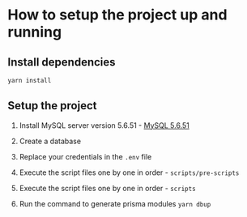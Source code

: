 # How to setup the project up and running

## Install dependencies

```bash
yarn install
```

## Setup the project

1. Install MySQL server version 5.6.51 - [MySQL 5.6.51]('https://downloads.mysql.com/archives/installer/')

2. Create a database
3. Replace your credentials in the `.env` file
4. Execute the script files one by one in order - `scripts/pre-scripts`
5. Execute the script files one by one in order - `scripts`
6. Run the command to generate prisma modules
   `yarn dbup`
